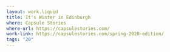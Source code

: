 ```yaml
---
layout: work.liquid
title: It's Winter in Edinburgh
where: Capsule Stories
where-url: https://capsulestories.com/
work-link: https://capsulestories.com/spring-2020-edition/
tags: "20"
---
```

